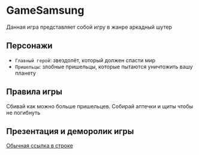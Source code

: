 # GameSamsung

Данная игра представляет собой игру в жанре аркадный шутер

## Персонажи

- `Главный герой`: звездолёт, который должен спасти мир
- `Пришельцы`: злобные пришельцы, которые пытаются уничтожить вашу планету

## Правила игры


Сбивай как можно больше пришельцев. Собирай аптечки и щиты чтобы не погибнуть

## Презентация и деморолик игры
[Обычная ссылка в строке](https://disk.yandex.ru/d/NEf_hA8z4vQI2w)

